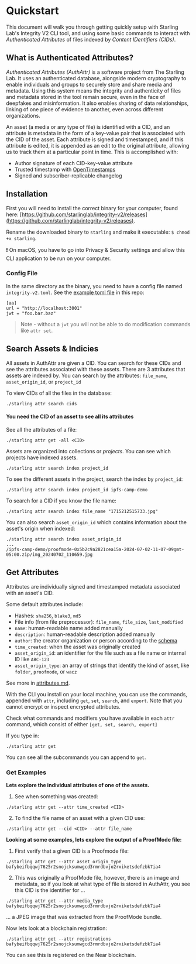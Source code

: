 # Quickstart
This document will walk you through getting quickly setup with Starling Lab's Integrity V2 CLI tool, and using some basic commands to interact with _Authenticated Attributes_ of files indexed by _Content IDentifiers (CIDs)_.

## What is Authenticated Attributes?
_Authenticated Attributes (AuthAttr)_ is a software project from The Starling Lab. It uses an authenticated database, alongside modern cryptography to enable individuals and groups to securely store and share media and metadata. Using this system means the integrity and authenticity of files and metadata stored in the tool remain secure, even in the face of deepfakes and misinformation. It also enables sharing of data relationships, linking of one piece of evidence to another, even across different organizations.

An asset (a media or any type of file) is identified with a CID, and an attribute is metadata in the form of a key-value pair that is associated with the CID of the asset. Each attribute is signed and timestamped, and if this attribute is edited, it is appended as an edit to the original attribute, allowing us to track them at a particular point in time. This is accomplished with:

* Author signature of each CID-key-value attribute
* Trusted timestamp with [OpenTimestamps](https://opentimestamps.org)
* Signed and subscriber-replicable changelog

## Installation
First you will need to install the correct binary for your computer, found here: [https://github.com/starlinglab/integrity-v2/releases](https://github.com/starlinglab/integrity-v2/releases).

Rename the downloaded binary to `starling` and make it executable: `$ chmod +x starling`.

❗️ On macOS, you have to go into Privacy & Security settings and allow this CLI application to be run on your computer.

### Config File
In the same directory as the binary, you need to have a config file named `integrity-v2.toml`. See the [example toml file](/example_config.toml) in this repo:

```
[aa]
url = "http://localhost:3001"
jwt = "foo.bar.baz"           
```

> Note - without a `jwt` you will not be able to do modification commands like `attr set`.

## Search Assets & Indicies
All assets in AuthAttr are given a CID. You can search for these CIDs and see the attributes associated with these assets.
There are 3 attributes that assets are indexed by. You can search by the attributes: `file_name`, `asset_origin_id`, or `project_id`

To view CIDs of all the files in the database:

```
./starling attr search cids
```

#### You need the CID of an asset to see all its attributes

See all the attributes of a file:

```
./starling attr get -all <CID>
```

Assets are organized into collections or *projects*. You can see which projects have indexed assets.

```
./starling attr search index project_id
```

To see the different assets in the project, search the index by `project_id`:

```
./starling attr search index project_id ipfs-camp-demo
```

To search for a CID if you know the file name:

```
./starling attr search index file_name "1715212515733.jpg"
```

You can also search `asset_origin_id` which contains information about the asset's origin when indexed:

```
./starling attr search index asset_origin_id
...
/ipfs-camp-demo/proofmode-0x5b2c9a2821cea15a-2024-07-02-11-07-09gmt-05:00.zip/img_20240702_110659.jpg
```

## Get Attributes
Attributes are individually signed and timestamped metadata associated with an asset's CID.

Some default attributes include:
- Hashes: `sha256`, `blake3`, `md5`
- File info (from file preprocessor): `file_name`, `file_size`, `last_modified`
- `name`: human-readable name added manually
- `description`: human-readable description added manually
- `author`: the creator organization or person according to the [schema](https://schema.org/author)
- `time_created`: when the asset was originally created
- `asset_origin_id`: an identifier for the file such as a file name or internal ID like `ABC-123`
- `asset_origin_type`: an array of strings that identify the kind of asset, like `folder`, `proofmode`, or `wacz`

See more in [attributes.md](/docs/attributes.md).

With the CLI you install on your local machine, you can use the commands, appended with `attr`, including `get`, `set`, `search`, and `export`. Note that you cannot encrypt or inspect encrypted attributes.

Check what commands and modifiers you have available in each `attr` command, which consist of either `[get, set, search, export]`

If you type in:

```
./starling attr get
``` 

You can see all the subcommands you can append to `get`.

### Get Examples 

**Lets explore the individual attributes of one of the assets.**

1. See when something was created:
```
./starling attr get --attr time_created <CID>
```

2. To find the file name of an asset with a given CID use: 
```
./starling attr get --cid <CID> --attr file_name
```

**Looking at some examples, lets explore the output of a ProofMode file:**

1. First verify that a given CID is a Proofmode file:

```
./starling attr get --attr asset_origin_type bafybeifbqqwj7625r2snojcksumwgcd3rmrdbvjo2rxiketsdefzbk7ia4
```

2. This was originally a ProofMode file, however, there is an image and metadata, so if you look at what type of file is stored in AuthAttr, you see this CID is the identifier for ...

```
./starling attr get --attr media_type bafybeifbqqwj7625r2snojcksumwgcd3rmrdbvjo2rxiketsdefzbk7ia4 
```

... a JPEG image that was extracted from the ProofMode bundle.

Now lets look at a blockchain registration:

```
./starling attr get --attr registrations bafybeifbqqwj7625r2snojcksumwgcd3rmrdbvjo2rxiketsdefzbk7ia4 
```

You can see this is registered on the Near blockchain.
